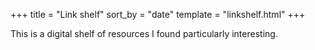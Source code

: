 +++
title = "Link shelf"
sort_by = "date"
template = "linkshelf.html"
+++

This is a digital shelf of resources I found particularly interesting.
